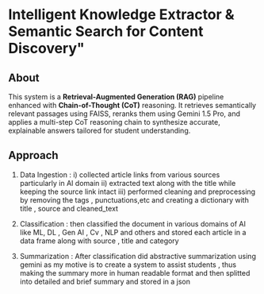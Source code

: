 # Intelligent Knowledge Extractor & Semantic Search for Content Discovery"

## About
This system is a **Retrieval-Augmented Generation (RAG)** pipeline enhanced with **Chain-of-Thought (CoT)** reasoning. It retrieves semantically relevant passages using FAISS, reranks them using Gemini 1.5 Pro, and applies a multi-step CoT reasoning chain to synthesize accurate, explainable answers tailored for student understanding.

## Approach
1. Data Ingestion :
i) collected article links from various sources particularly in AI domain
ii) extracted text along with the title while keeping the source link intact
iii) performed cleaning and preprocessing by removing the tags , punctuations,etc and creating a dictionary with title , source and cleaned_text 

2. Classification :
then classified the document in various domains of AI like ML, DL , Gen AI , Cv , NLP and others and stored each article in a data frame along with source , title and category

3. Summarization :
After classification did abstractive summarization using gemini as my motive is to create a system to assist students , thus making the summary more in human readable format
and then splitted into detailed and brief summary and stored in a json
